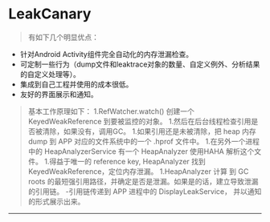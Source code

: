 # __LeakCanary__
> 有如下几个明显优点：

+ 针对Android Activity组件完全自动化的内存泄漏检查。
+ 可定制一些行为（dump文件和leaktrace对象的数量、自定义例外、分析结果的自定义处理等）。
+ 集成到自己工程并使用的成本很低。
+ 友好的界面展示和通知。

> 基本工作原理如下：
1.RefWatcher.watch() 创建一个 KeyedWeakReference 到要被监控的对象。
1.然后在后台线程检查引用是否被清除，如果没有，调用GC。
1.如果引用还是未被清除，把 heap 内存 dump 到 APP 对应的文件系统中的一个 .hprof 文件中。
1.在另外一个进程中的 HeapAnalyzerService 有一个 HeapAnalyzer 使用HAHA 解析这个文件。
1.得益于唯一的 reference key, HeapAnalyzer 找到 KeyedWeakReference，定位内存泄漏。
1.HeapAnalyzer 计算 到 GC roots 的最短强引用路径，并确定是否是泄漏。如果是的话，建立导致泄漏的引用链。
-引用链传递到 APP 进程中的 DisplayLeakService， 并以通知的形式展示出来。
---